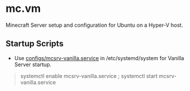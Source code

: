 # mc.vm
Minecraft Server setup and configuration for Ubuntu on a Hyper-V host.

## Startup Scripts

* Use [configs/mcsrv-vanilla.service](configs/mcsrv-vanilla.service) in /etc/systemd/system for Vanilla Server startup.

> systemctl enable mcsrv-vanilla.service ; systemctl start mcsrv-vanilla.service
